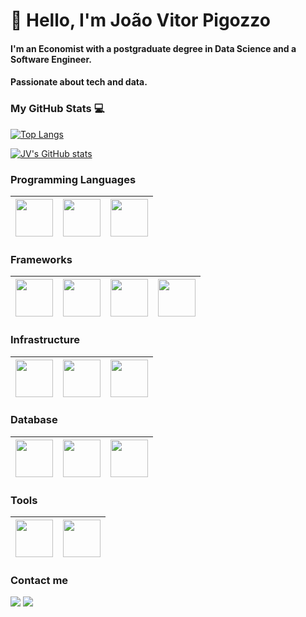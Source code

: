 # 👋 Hello, I'm João Vitor Pigozzo

#### I'm an Economist with a postgraduate degree in Data Science and a Software Engineer.
#### Passionate about tech and data.

### My GitHub Stats 💻

[![Top Langs](https://github-readme-stats.vercel.app/api/top-langs/?username=jvpigozzo&hide=java,html,css&theme=dracula)](https://github.com/anuraghazra/github-readme-stats)

[![JV's GitHub stats](https://github-readme-stats.vercel.app/api?username=jvpigozzo&theme=dracula)](https://github.com/anuraghazra/github-readme-stats)

### Programming Languages
| <img src="https://github.com/jvpigozzo/jvpigozzo/assets/90119927/72a69196-8494-416e-a154-b855633a1bd1" width=60> | <img src="https://github.com/jvpigozzo/jvpigozzo/assets/90119927/60c30005-8f22-48c8-a1b9-7ffcc9b1badb" width=60> | <img src="https://github.com/jvpigozzo/jvpigozzo/assets/90119927/21a30e23-22f0-407f-933a-c71e67512af7" width=60>
|:---:|:---:|:---:|

### Frameworks
| <img src="https://github.com/jvpigozzo/jvpigozzo/assets/90119927/8b2e2271-83df-44ab-b2d0-7d1d2c7547b1" width=60> | <img src="https://github.com/jvpigozzo/jvpigozzo/assets/90119927/b0e39517-7440-4742-aacb-024ee0b86ddb" width=60> | <img src="https://github.com/jvpigozzo/jvpigozzo/assets/90119927/18959dd7-89fc-4420-ae92-e8e1b60511e2" width=60> | <img src="https://github.com/jvpigozzo/jvpigozzo/assets/90119927/1b6f9e1c-8f01-4935-a02f-4aac3543bb53" width=60> 
|:---:|:---:|:---:|:---:|

### Infrastructure
| <img src="https://github.com/jvpigozzo/jvpigozzo/assets/90119927/da632ec5-3b74-4ea7-8764-360a8f0a4838" width=60> | <img src="https://github.com/jvpigozzo/jvpigozzo/assets/90119927/32f2fe1e-e9b1-4395-9112-014cfa93f3cd" width=60> | <img src="https://github.com/jvpigozzo/jvpigozzo/assets/90119927/bb235b57-2b42-443f-9aca-249be2db8a13" width=60>
|:---:|:---:|:---:|

### Database
| <img src="https://github.com/jvpigozzo/jvpigozzo/assets/90119927/f0cc4944-8867-4f15-aec3-1d1c110ff48c" width=60> | <img src="https://github.com/jvpigozzo/jvpigozzo/assets/90119927/c34fa2b3-dea9-44fa-86b0-07eaf2940ce5" width=60> | <img src="https://github.com/jvpigozzo/jvpigozzo/assets/90119927/9cdb92a9-27b9-4474-a08e-e33b423283cf" width=60>
|:---:|:---:|:---:|

### Tools
| <img src="https://github.com/jvpigozzo/jvpigozzo/assets/90119927/587f3858-bf56-43f6-b7fc-21f2259535dd" width=60> | <img src="https://github.com/jvpigozzo/jvpigozzo/assets/90119927/d7bde78b-b763-4f91-b6be-f0550c392f09" width=60> |
|:---:|:---:|

### Contact me
<div>
<a href="https://www.linkedin.com/in/joao-pigozzo/" target="_blank"><img src="https://img.shields.io/badge/-LinkedIn-%230077B5?style=for-the-badge&logo=linkedin&logoColor=white" target="_blank"></a>
<a href = "mailto:jvpigozzo@gmail.com"><img src="https://img.shields.io/badge/-Gmail-%23333?style=for-the-badge&logo=gmail&logoColor=white" target="_blank"></a>
